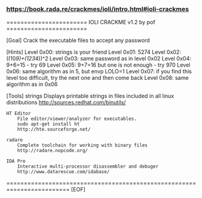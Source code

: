 ### https://book.rada.re/crackmes/ioli/intro.html#ioli-crackmes


======================= IOLI CRACKME v1.2 by pof =======================

[Goal]
	Crack the executable files to accept any password


[Hints]
	Level 0x00: strings is your friend
	Level 0x01: 5274
	Level 0x02: ((10*9)+(123*4))^2
	Level 0x03: same password as in level 0x02
	Level 0x04: 9+6=15 - try 69
	Level 0x05: 9+7=16 but one is not enough - try 970
	Level 0x06: same algorithm as in 5, but envp LOLO=1
	Level 0x07: if you find this level too difficult, try the next
	            one and then come back
	Level 0x08: same algorithm as in 0x06


[Tools]
	strings
		Displays printable strings in files
		included in all linux distributions
		http://sources.redhat.com/binutils/
	
	HT Editor
		File editor/viewer/analyzer for executables.
		sudo apt-get install ht
		http://hte.sourceforge.net/

	radare
		Complete toolchain for working with binary files
		http://radare.nopcode.org/

	IDA Pro
		Interactive multi-processor disassembler and debuger
		http://www.datarescue.com/idabase/

========================================================================
                                 [EOF]

